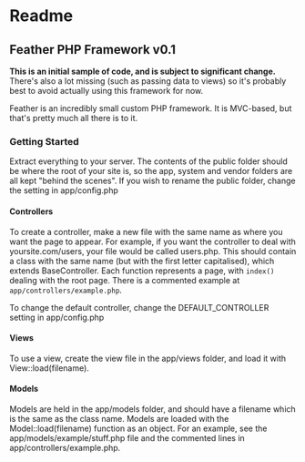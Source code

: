 # Readme

## Feather PHP Framework v0.1

**This is an initial sample of code, and is subject to significant change.** There's also a lot missing (such as passing data to views) so it's probably best to avoid actually using this framework for now.

Feather is an incredibly small custom PHP framework. It is MVC-based, but that's pretty much all there is to it.

### Getting Started

Extract everything to your server. The contents of the public folder should be where the root of your site is, so the app, system and vendor folders are all kept "behind the scenes". If you wish to rename the public folder, change the setting in app/config.php

#### Controllers

To create a controller, make a new file with the same name as where you want the page to appear. For example, if you want the controller to deal with yoursite.com/users, your file would be called users.php. This should contain a class with the same name (but with the first letter capitalised), which extends BaseController. Each function represents a page, with ```index()``` dealing with the root page. There is a commented example at ```app/controllers/example.php```.

To change the default controller, change the DEFAULT_CONTROLLER setting in app/config.php

#### Views

To use a view, create the view file in the app/views folder, and load it with View::load(filename).

#### Models

Models are held in the app/models folder, and should have a filename which is the same as the class name. Models are loaded with the Model::load(filename) function as an object. For an example, see the app/models/example/stuff.php file and the commented lines in app/controllers/example.php.